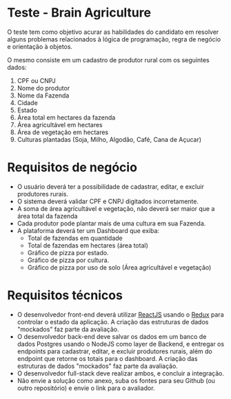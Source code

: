 
# Teste - Brain Agriculture

O teste tem como objetivo acurar as habilidades do candidato em resolver alguns problemas relacionados à lógica de programação, regra de negócio e orientação à objetos.

O mesmo consiste em um cadastro de produtor rural com os seguintes dados: 

 1. CPF ou CNPJ
 2. Nome do produtor
 3. Nome da Fazenda
 4. Cidade
 5. Estado
 6. Área total em hectares da fazenda
 7. Área agricultável em hectares
 8. Área de vegetação em hectares
 7. Culturas plantadas (Soja, Milho, Algodão, Café, Cana de Açucar) 


# Requisitos de negócio

 - O usuário deverá ter a possibilidade de cadastrar, editar, e excluir produtores rurais.
 - O sistema deverá validar CPF e CNPJ digitados incorretamente.
 - A soma de área agrícultável e vegetação, não deverá ser maior que a área total da fazenda
 - Cada produtor pode plantar mais de uma cultura em sua Fazenda.
 - A plataforma deverá ter um Dashboard que exiba:
   - Total de fazendas em quantidade
   - Total de fazendas em hectares (área total)
   - Gráfico de pizza por estado.
   - Gráfico de pizza por cultura. 
   - Gráfico de pizza por uso de solo (Área agricultável e vegetação)
     

# Requisitos técnicos

 - O desenvolvedor front-end deverá utilizar [ReactJS](http://reactjs.org) usando o [Redux](https://redux.js.org/) para controlar o estado da aplicação. A criação das estruturas de dados "mockados" faz parte da avaliação.
 - O desenvolvedor back-end deve salvar os dados em um banco de dados Postgres usando o NodeJS como layer de Backend, e entregar os endpoints para cadastrar, editar, e excluir produtores rurais, além do endpoint que retorne os totais para o dashboard.  A criação das estruturas de dados "mockados" faz parte da avaliação.
 - O desenvolvedor full-stack deve realizar ambos, e concluir a integração.
 - Não envie a solução como anexo, suba os fontes para seu Github (ou outro repositório) e envie o link para o avaliador. 